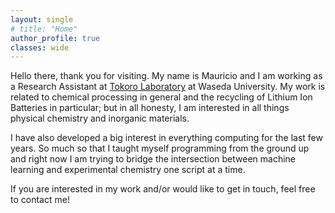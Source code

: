 ```yaml
---
layout: single
# title: "Home"
author_profile: true
classes: wide
---
```

Hello there, thank you for visiting. My name is Mauricio and I am working as a Research Assistant at [Tokoro Laboratory](http://www.tokoro.env.waseda.ac.jp/en/index.html) at Waseda University. My work is related to chemical processing in general and the recycling of Lithium Ion Batteries in particular; but in all honesty, I am interested in all things physical chemistry and inorganic materials.

I have also developed a big interest in everything computing for the last few years. So much so that I taught myself programming from the ground up and right now I am trying to bridge the intersection between machine learning and experimental chemistry one script at a time.

If you are interested in my work and/or would like to get in touch, feel free to contact me!